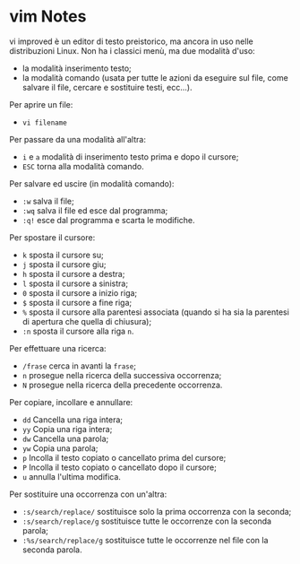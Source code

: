 # vim Notes

vi improved è un editor di testo preistorico, ma ancora in uso nelle distribuzioni Linux. Non ha i classici menù, ma due modalità d'uso:

- la modalità inserimento testo;
- la modalità comando (usata per tutte le azioni da eseguire sul file, come salvare il file, cercare e sostituire testi, ecc...).

Per aprire un file:

- ``vi filename``

Per passare da una modalità all'altra:

- ``i`` e ``a`` modalità di inserimento testo prima e dopo il cursore;
- ``ESC`` torna alla modalità comando.

Per salvare ed uscire (in modalità comando):

- ``:w`` salva il file;
- ``:wq`` salva il file ed esce dal programma;
- ``:q!`` esce dal programma e scarta le modifiche.

Per spostare il cursore:

- ``k`` sposta il cursore su;
- ``j`` sposta il cursore giu;
- ``h`` sposta il cursore a destra;
- ``l`` sposta il cursore a sinistra;
- ``0`` sposta il cursore a inizio riga;
- ``$`` sposta il cursore a fine riga;
- ``%`` sposta il cursore alla parentesi associata (quando si ha sia la parentesi di apertura che quella di chiusura);
- ``:n`` sposta il cursore alla riga ``n``.

Per effettuare una ricerca:

- ``/frase`` cerca in avanti la ``frase``;
- ``n`` prosegue nella ricerca della successiva occorrenza;
- ``N`` prosegue nella ricerca della precedente occorrenza.

Per copiare, incollare e annullare:

- ``dd`` Cancella una riga intera;
- ``yy`` Copia una riga intera;
- ``dw`` Cancella una parola;
- ``yw`` Copia una parola;
- ``p`` Incolla il testo copiato o cancellato prima del cursore;
- ``P`` Incolla il testo copiato o cancellato dopo il cursore;
- ``u`` annulla l'ultima modifica.

Per sostituire una occorrenza con un'altra:

- ``:s/search/replace/`` sostituisce solo la prima occorrenza con la seconda;
- ``:s/search/replace/g`` sostituisce tutte le occorrenze con la seconda parola;
- ``:%s/search/replace/g`` sostituisce tutte le occorrenze nel file con la seconda parola.
